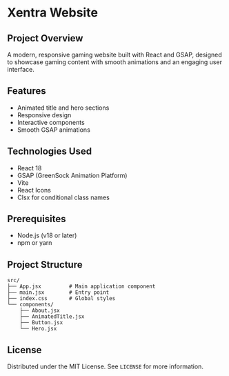 # Xentra Website

## Project Overview
A modern, responsive gaming website built with React and GSAP, designed to showcase gaming content with smooth animations and an engaging user interface.

## Features
- Animated title and hero sections
- Responsive design
- Interactive components
- Smooth GSAP animations

## Technologies Used
- React 18
- GSAP (GreenSock Animation Platform)
- Vite
- React Icons
- Clsx for conditional class names

## Prerequisites
- Node.js (v18 or later)
- npm or yarn

## Project Structure
```
src/
├── App.jsx         # Main application component
├── main.jsx        # Entry point
├── index.css       # Global styles
└── components/
    ├── About.jsx
    ├── AnimatedTitle.jsx
    ├── Button.jsx
    └── Hero.jsx
```

## License
Distributed under the MIT License. See `LICENSE` for more information.
